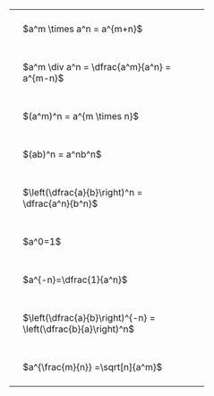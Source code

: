 ---
---

#  
<br>
<style type="text/css">
#T_7601a th.col_heading {
  text-align: left;
  font-size: 1em;
}
#T_7601a td {
  text-align: left;
  font-size: 1em;
  padding: 1.5em;
}
#T_7601a_row0_col0, #T_7601a_row1_col0, #T_7601a_row2_col0, #T_7601a_row3_col0, #T_7601a_row4_col0, #T_7601a_row5_col0, #T_7601a_row6_col0, #T_7601a_row7_col0, #T_7601a_row8_col0 {
  width: 300px;
  white-space: pre-wrap;
}
</style>
<table id="T_7601a">
  <thead>
  </thead>
  <tbody>
    <tr>
      <td id="T_7601a_row0_col0" class="data row0 col0" >$a^m \times a^n = a^{m+n}$</td>
    </tr>
    <tr>
      <td id="T_7601a_row1_col0" class="data row1 col0" >$a^m \div a^n = \dfrac{a^m}{a^n} = a^{m-n}$</td>
    </tr>
    <tr>
      <td id="T_7601a_row2_col0" class="data row2 col0" >$(a^m)^n = a^{m \times n}$</td>
    </tr>
    <tr>
      <td id="T_7601a_row3_col0" class="data row3 col0" >$(ab)^n = a^nb^n$</td>
    </tr>
    <tr>
      <td id="T_7601a_row4_col0" class="data row4 col0" >$\left(\dfrac{a}{b}\right)^n = \dfrac{a^n}{b^n}$</td>
    </tr>
    <tr>
      <td id="T_7601a_row5_col0" class="data row5 col0" >$a^0=1$</td>
    </tr>
    <tr>
      <td id="T_7601a_row6_col0" class="data row6 col0" >$a^{-n}=\dfrac{1}{a^n}$</td>
    </tr>
    <tr>
      <td id="T_7601a_row7_col0" class="data row7 col0" >$\left(\dfrac{a}{b}\right)^{-n} = \left(\dfrac{b}{a}\right)^n$</td>
    </tr>
    <tr>
      <td id="T_7601a_row8_col0" class="data row8 col0" >$a^{\frac{m}{n}} =\sqrt[n]{a^m}$</td>
    </tr>
  </tbody>
</table>
